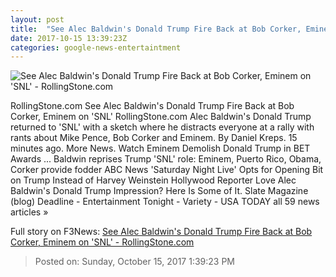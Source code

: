 ```yaml
---
layout: post
title:  "See Alec Baldwin's Donald Trump Fire Back at Bob Corker, Eminem on 'SNL' - RollingStone.com"
date: 2017-10-15 13:39:23Z
categories: google-news-entertaintment
---
```


![See Alec Baldwin's Donald Trump Fire Back at Bob Corker, Eminem on 'SNL' - RollingStone.com](http://img.wennermedia.com/social/gettyimages-861465126-96b511c2-c597-47b7-a451-c6f1e7bfa3af.jpg)

RollingStone.com See Alec Baldwin's Donald Trump Fire Back at Bob Corker, Eminem on 'SNL' RollingStone.com Alec Baldwin's Donald Trump returned to 'SNL' with a sketch where he distracts everyone at a rally with rants about Mike Pence, Bob Corker and Eminem. By Daniel Kreps. 15 minutes ago. More News. Watch Eminem Demolish Donald Trump in BET Awards ... Baldwin reprises Trump 'SNL' role: Eminem, Puerto Rico, Obama, Corker provide fodder ABC News 'Saturday Night Live' Opts for Opening Bit on Trump Instead of Harvey Weinstein Hollywood Reporter Love Alec Baldwin's Donald Trump Impression? Here Is Some of It. Slate Magazine (blog) Deadline - Entertainment Tonight - Variety - USA TODAY all 59 news articles »


Full story on F3News: [See Alec Baldwin's Donald Trump Fire Back at Bob Corker, Eminem on 'SNL' - RollingStone.com](http://www.f3nws.com/n/vydy3)

> Posted on: Sunday, October 15, 2017 1:39:23 PM
